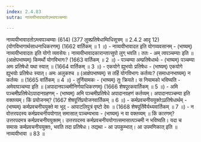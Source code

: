```yaml
---
index: 2.4.83
sutra: नाव्ययीभावादतोऽम्त्वपञ्चम्याः

---
```

 नाव्ययीभावादतोऽम्त्वपञ्चम्याः (614) (377 लुक्प्रतिषेधाम्विधिसूत्रम् ॥ 2.4.2 आदृ 12) (योगविभागार्थसाधनाधिकरणम्) (1662 वार्तिकम् ॥ 1 ॥) - नाव्ययीभावादत इति योगव्यवसानम् - (भाष्यम्) नाव्ययीभावादतः इति योगो व्यवसेयः। नाव्ययीभावादकारान्तात्सुपो लुग् भवति। ततः  -  अम् त्वपञ्चम्याः इति ॥ (आक्षेपभाष्यम्) किमर्थो योगविभागः? (1663 वार्तिकम् ॥ 2 ॥) - पञ्चम्या अम्प्रतिषेधार्थः - (भाष्यम्) पञ्चम्या अमः प्रतिषेधो यथा स्यात् ॥ (1664 वार्तिकम् ॥ 3 ॥) - एकयोगे ह्युभयोः प्रतिषेधः - (भाष्यम्) एकयोगे ह्युभयोः प्रतिषेधः स्यात्। अमः अलुकश्च ॥ (आक्षेपभाष्यम्) स तर्हि योगविभागः कर्तव्यः? (समाधानभाष्यम्) न कर्तव्यः ॥ (1665 वार्तिकम् ॥ 4 ॥) - तुर्नियामकः - (भाष्यम्) तुः क्रियते। स नियामको भविष्यति  -  अमेवापञ्चम्या इति ॥ (अपादानपञ्चमीनिर्णयाधिकरणम्) (1666 शेषपूरकवार्तिकम् ॥ 5 ॥) - अमि पञ्चमीप्रतिषेधेऽपादानग्रहणम् - (भाष्यम्) अमि पञ्चमीप्रतिषेधे अपादानग्रहणं कर्तव्यम्। अपादानपञ्चम्या इति वक्तव्यम्। किं प्रयोजनम्? (1667 शेषपूर्त्तिप्रयोजनवार्तिकम् ॥ 6 ॥) - कर्मप्रवचनीययुक्तेऽप्रतिषेधार्थम् - (भाष्यम्) कर्मप्रवचनीययुक्ते मा भूद्  -  आपाटलिपुत्रं वृष्टो देवः ॥ (1668 शेषपूर्तिवैर्यथ्यवार्तिकम् ॥ 7 ॥) - न वोत्तरपदस्य कर्मप्रवचनीययोगात् समासात् पञ्चम्यभावः - (भाष्यम्) न वा वक्तव्यम् ॥ किं कारणम्? उत्तरपदमत्र कर्मप्रवचनीययुक्तम्। उत्तरपदस्य कर्मप्रवचनीययोगात्समासात्पञ्चमी न भविष्यति। यदा च समासः कर्मप्रवचनीययुक्तः, भवति तदा प्रतिषेधः। तद्यथा  -  आ उपकुम्भात्। आ उपमणिकात् इति ॥ नाव्ययीभावा ॥ 83 ॥ 